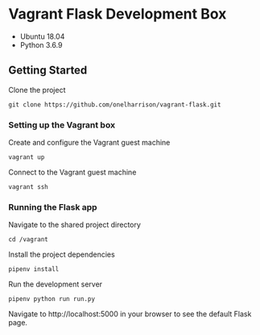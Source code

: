 # Vagrant Flask Development Box

- Ubuntu 18.04
- Python 3.6.9


## Getting Started

Clone the project
```
git clone https://github.com/onelharrison/vagrant-flask.git
```

### Setting up the Vagrant box

Create and configure the Vagrant guest machine
```
vagrant up
```

Connect to the Vagrant guest machine
```
vagrant ssh
```

### Running the Flask app

Navigate to the shared project directory
```
cd /vagrant
```

Install the project dependencies
```
pipenv install
```

Run the development server
```
pipenv python run run.py
```

Navigate to http://localhost:5000 in your browser to see the default Flask page.
